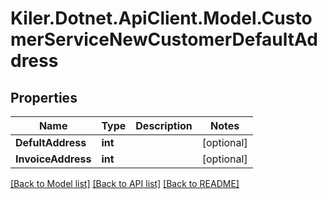 # Kiler.Dotnet.ApiClient.Model.CustomerServiceNewCustomerDefaultAddress

## Properties

Name | Type | Description | Notes
------------ | ------------- | ------------- | -------------
**DefultAddress** | **int** |  | [optional] 
**InvoiceAddress** | **int** |  | [optional] 

[[Back to Model list]](../README.md#documentation-for-models) [[Back to API list]](../README.md#documentation-for-api-endpoints) [[Back to README]](../README.md)

